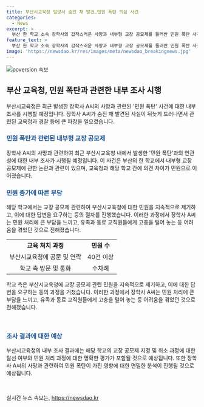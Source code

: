 ```yaml
---
title: 부산시교육청 밀양서 숨진 채 발견…민원 폭탄 의심 사건
categories:
  - News
excerpt: >
  부산 한 학교 소속 장학사의 갑작스러운 사망과 내부형 교장 공모제를 둘러싼 민원 폭탄 사건이 경찰의 타살 혐의 부인으로 충격을 주고 있다. 교육청과 학교 간의 입장 차이로 발생한 민원은 장학사 A씨의 부담으로 번져나가, 그의 유가족과 동료 교직원들 사이에서 우울감이 높아진 상황. 사건은 국민의 관심을 끌고 있으며, 삶에 어려움을 겪는 이들을 위한 상담전화 안내도 함께 전해지고 있다. (문자 수: 147)
feature_text: >
  부산 한 학교 소속 장학사의 갑작스러운 사망과 내부형 교장 공모제를 둘러싼 민원 폭탄 사건이 경찰의 타살 혐의 부인으로 충격을 주고 있다. 교육청과 학교 간의 입장 차이로 발생한 민원은 장학사 A씨의 부담으로 번져나가, 그의 유가족과 동료 교직원들 사이에서 우울감이 높아진 상황. 사건은 국민의 관심을 끌고 있으며, 삶에 어려움을 겪는 이들을 위한 상담전화 안내도 함께 전해지고 있다. (문자 수: 147)
image: 'https://newsdao.kr/res/images/meta/newsdao_breakingnews.jpg'
---
```


<p><img src="https://newsdao.kr/res/images/meta/newsdao_breakingnews.jpg" alt="pcversion 속보" /></p>

<h2 data-ke-size="size26">부산 교육청, 민원 폭탄과 관련한 내부 조사 시행</h2>

<p data-ke-size="size16">부산시교육청은 최근 발생한 장학사 A씨의 사망과 관련된 '민원 폭탄' 사건에 대한 내부 조사를 시행할 예정입니다. 장학사 A씨가 숨진 채 발견된 사실이 뒤늦게 드러나면서 관련된 교육청과 경찰 등에 큰 파장을 일으켰습니다.</p>

<h3><b><span style="color: #1a5490;">민원 폭탄과 관련된 내부형 교장 공모제</span></b></h3>

<p data-ke-size="size16">장학사 A씨의 사망과 관련하여 최근 부산시교육청 내에서 발생한 '민원 폭탄'과의 연관성에 대한 내부 조사가 시행될 예정입니다. 이 사건은 부산의 한 학교에서 내부형 교장 공모제에 관한 논란과 관련이 있으며, 교육청과 해당 학교 간에 의견 차이가 민원으로 이어졌습니다.</p>

<h3><b><span style="color: #1a5490;">민원 증가에 따른 부담</span></b></h3>

<p data-ke-size="size16">해당 학교에서는 교장 공모제 관련하여 부산시교육청에 대한 민원을 지속적으로 제기하고, 이에 대한 답변을 요구하는 등의 절차를 진행했습니다. 이러한 과정에서 장학사 A씨는 민원 처리에 큰 부담을 느끼고, 유족과 동료 교직원들에게 고충을 털어 놓는 등 어려움을 겪었던 것으로 전해졌습니다.</p>

<table>
    <tr>
        <td style="text-align: center; height: 17px;"><b>교육 처치 과정</b></td>
        <td style="text-align: center; height: 17px;"><b>민원 수</b></td>
    </tr>
    <tr>
        <td style="text-align: center; height: 17px;">부산시교육청에 공문 및 연락</td>
        <td style="text-align: center; height: 17px;">40건 이상</td>
    </tr>
    <tr>
        <td style="text-align: center; height: 17px;">학교 측 방문 및 통화</td>
        <td style="text-align: center; height: 17px;">수차례</td>
    </tr>
</table>

<p data-ke-size="size16">학교 측은 부산시교육청에 교장 공모제 관련 민원을 지속적으로 제기하고, 이에 대한 답변을 요구하는 등의 과정을 거쳤습니다. 이러한 과정에서 장학사 A씨는 민원 처리에 큰 부담을 느끼고, 유족과 동료 교직원들에게 고충을 털어 놓는 등 어려움을 겪었던 것으로 전해졌습니다.</p>

<p data-ke-size="size16">&nbsp;</p>

<h3><b><span style="color: #1a5490;">조사 결과에 대한 예상</span></b></h3>

<p data-ke-size="size16">부산시교육청의 내부 조사 결과에는 해당 학교의 교장 공모제 지정 및 취소 과정에 대한 탈선 여부와 민원 처리 과정에 대한 명확한 평가가 포함될 것으로 예상됩니다. 또한 장학사 A씨의 사망과 관련하여 민원 폭탄이 가진 영향에 대한 면밀한 분석이 진행될 것으로 예상됩니다.</p>

<p data-ke-size="size16">&nbsp;</p>
실시간 뉴스 속보는, <a href="https://newsdao.kr" rel="dofollow">https://newsdao.kr</a>


